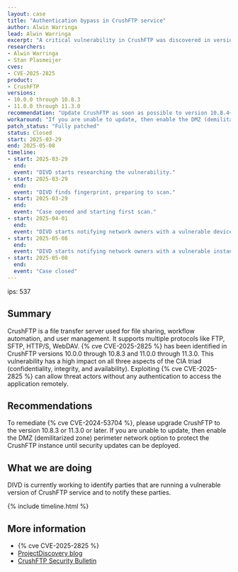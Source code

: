 ```yaml
---
layout: case
title: "Authentication bypass in CrushFTP service"
author: Alwin Warringa
lead: Alwin Warringa
excerpt: "A critical vulnerability in CrushFTP was discovered in versions 10.0.0 through 10.8.3 and 11.0.0 through 11.3.0 that allows unauthenticated attackers to bypass authentication and gain unauthorized access"
researchers:
- Alwin Warringa
- Stan Plasmeijer
cves:
- CVE-2025-2825
product:
- CrushFTP
versions: 
- 10.0.0 through 10.8.3
- 11.0.0 through 11.3.0 
recommendation: "Update CrushFTP as soon as possible to version 10.8.4+ or v11.3.1+"
workaround: "If you are unable to update, then enable the DMZ (demilitarized zone) perimeter network option to protect the CrushFTP instance until security updates can be deployed."
patch_status: "Fully patched"
status: Closed
start: 2025-03-29
end: 2025-05-08
timeline:
- start: 2025-03-29
  end:
  event: "DIVD starts researching the vulnerability."
- start: 2025-03-29
  end:
  event: "DIVD finds fingerprint, preparing to scan."
- start: 2025-03-29
  end:
  event: "Case opened and starting first scan."
- start: 2025-04-01
  end:
  event: "DIVD starts notifying network owners with a vulnerable devices in their network."
- start: 2025-05-08
  end:
  event: "DIVD starts notifying network owners with a vulnerable instance for the second time"
- start: 2025-05-08
  end:
  event: "Case closed"
---
```

ips: 537

## Summary
CrushFTP is a file transfer server used for file sharing, workflow automation, and user management. It supports multiple protocols like FTP, SFTP, HTTP/S, WebDAV. {% cve CVE-2025-2825 %} has been identified in CrushFTP versions 10.0.0 through 10.8.3 and 11.0.0 through 11.3.0. This vulnerability has a high impact on all three aspects of the CIA triad (confidentiality, integrity, and availability). Exploiting {% cve CVE-2025-2825 %} can allow threat actors without any authentication to access the application remotely.

## Recommendations
To remediate {% cve CVE-2024-53704 %}, please upgrade CrushFTP to the version 10.8.3 or 11.3.0 or later. If you are unable to update, then enable the DMZ (demilitarized zone) perimeter network option to protect the CrushFTP instance until security updates can be deployed.

## What we are doing
DIVD is currently working to identify parties that are running a vulnerable version of CrushFTP service and to notify these parties. 

{% include timeline.html %}

## More information

* {% cve CVE-2025-2825 %}
* [ProjectDiscovery blog](https://projectdiscovery.io/blog/crushftp-authentication-bypass)
* [CrushFTP Security Bulletin](https://www.crushftp.com/crush11wiki/Wiki.jsp?page=Update)
